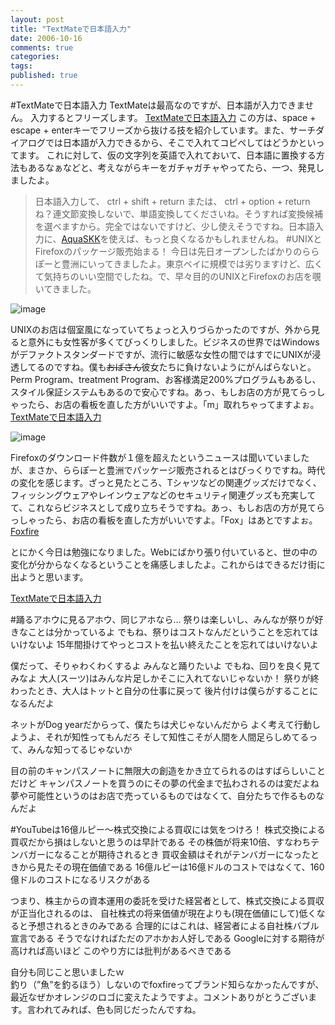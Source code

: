 ```yaml
---
layout: post
title: "TextMateで日本語入力"
date: 2006-10-16
comments: true
categories:
tags:
published: true
---
```


#TextMateで日本語入力
TextMateは最高なのですが、日本語が入力できません。
入力するとフリーズします。
[TextMateで日本語入力](http://www.akatombo.com/en/comments/entering_japanese_in_textmate/)
この方は、space + escape + enterキーでフリーズから抜ける技を紹介しています。また、サーチダイアログでは日本語が入力できるから、そこで入れてコピペしてはどうかといってます。
これに対して、仮の文字列を英語で入れておいて、日本語に置換する方法もあるなぁなどと、考えながらキーをガチャガチャやってたら、一つ、発見しましたよ。
> 日本語入力して、
> ctrl + shift + return
> または、
> ctrl + option + return
ね？連文節変換しないで、単語変換してくださいね。そうすれば変換候補を選べますから。完全ではないですけど、少し使えそうですね。日本語入力に、[AquaSKK](http://aquaskk.sourceforge.jp/)を使えば、もっと良くなるかもしれませんね。
#UNIXとFirefoxのパッケージ販売始まる！
今日は先日オープンしたばかりのららぽーと豊洲にいってきましたよ。東京ベイに規模では劣りますけど、広くて気持ちのいい空間でしたね。で、早々目的のUNIXとFirefoxのお店を覗いてきました。

![image](http://img.f.hatena.ne.jp/images/fotolife/k/keyesberry/20061016/20061016132830.jpg)


UNIXのお店は個室風になっていてちょっと入りづらかったのですが、外から見ると意外にも女性客が多くてびっくりしました。ビジネスの世界ではWindowsがデファクトスタンダードですが、流行に敏感な女性の間ではすでにUNIXが浸透してるのですね。僕も<del datetime="2006-10-16T18:20:15+09:00">おばさん</del>彼女たちに負けないようにがんばらないと。Perm Program、treatment Program、お客様満足200%プログラムもあるし、スタイル保証システムもあるので安心ですね。あっ、もしお店の方が見てらっしゃったら、お店の看板を直した方がいいですよ。「m」取れちゃってますよぉ。
[TextMateで日本語入力](http://www.unix.co.jp/)


![image](http://img.f.hatena.ne.jp/images/fotolife/k/keyesberry/20061016/20061016133756.jpg)


Firefoxのダウンロード件数が１億を超えたというニュースは聞いていましたが、まさか、ららぽーと豊洲でパッケージ販売されるとはびっくりですね。時代の変化を感じます。ざっと見たところ、Tシャツなどの関連グッズだけでなく、フィッシングウェアやレインウェアなどのセキュリティ関連グッズも充実してて、これならビジネスとして成り立ちそうですね。あっ、もしお店の方が見てらっしゃったら、お店の看板を直した方がいいですよ。「Fox」はあとですよぉ。
[Foxfire](http://www.foxfire.jp/)

とにかく今日は勉強になりました。Webにばかり張り付いていると、世の中の変化が分からなくなるということを痛感しましたよ。これからはできるだけ街に出ようと思います。

[TextMateで日本語入力](http://toyosu.lalaport.jp/index.shtml)


#踊るアホウに見るアホウ、同じアホなら...
祭りは楽しいし、みんなが祭りが好きなことは分かっているよ
でもね、祭りはコストなんだということを忘れてはいけないよ
15年間掛けてやっとコストを払い終えたことを忘れてはいけないよ

僕だって、そりゃわくわくするよ
みんなと踊りたいよ
でもね、回りを良く見てみなよ
大人(スーツ)はみんな片足しかそこに入れてないじゃないか！
祭りが終わったとき、大人はトットと自分の仕事に戻って
後片付けは僕らがすることになるんだよ

ネットがDog yearだからって、僕たちは犬じゃないんだから
よく考えて行動しようよ、それが知性ってもんだろ
そして知性こそが人間を人間足らしめてるって、みんな知ってるじゃないか

目の前のキャンパスノートに無限大の創造をかき立てられるのはすばらしいことだけど
キャンパスノートを買うのにその夢の代金まで払わされるのは変だよね
夢や可能性というのはお店で売っているものではなくて、自分たちで作るものなんだよ

#YouTubeは16億ルピー～株式交換による買収には気をつけろ！
株式交換による買収だから損はしないと思うのは早計である
その株価が将来10倍、すなわちテンバガーになることが期待されるとき
買収金額はそれがテンバガーになったときから見たその現在価値である
16億ルピーは16億ドルのコストではなくて、160億ドルのコストになるリスクがある

つまり、株主からの資本運用の委託を受けた経営者として、株式交換による買収が正当化されるのは、
自社株式の将来価値が現在よりも(現在価値にして)低くなると予想されるときのみである
合理的にはこれは、経営者による自社株バブル宣言である
そうでなければただのアホかお人好しである
Googleに対する期待が高ければ高いほど
このやり方には批判があるべきである

自分も同じこと思いましたｗ<br>釣り（”魚”を釣るほう）しないのでfoxfireってブランド知らなかったんですが、最近なぜかオレンジのロゴに変えたようですよ。コメントありがとうございます。言われてみれば、色も同じだったんですね。
